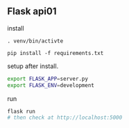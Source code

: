 ## Flask api01

install
```
. venv/bin/activte

pip install -f requirements.txt
```

setup after install.

```bash
export FLASK_APP=server.py
export FLASK_ENV=development
```

run
```bash
flask run
# then check at http://localhost:5000
```